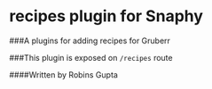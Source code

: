 # recipes plugin for Snaphy


###A plugins for adding recipes for Gruberr

###This plugin is exposed on  `/recipes` route




####Written by Robins Gupta

